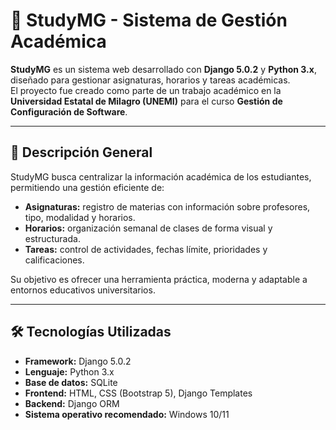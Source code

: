 # 📘 StudyMG - Sistema de Gestión Académica

**StudyMG** es un sistema web desarrollado con **Django 5.0.2** y **Python 3.x**, diseñado para gestionar asignaturas, horarios y tareas académicas.  
El proyecto fue creado como parte de un trabajo académico en la **Universidad Estatal de Milagro (UNEMI)** para el curso **Gestión de Configuración de Software**.

---

## 🚀 Descripción General

StudyMG busca centralizar la información académica de los estudiantes, permitiendo una gestión eficiente de:
- **Asignaturas:** registro de materias con información sobre profesores, tipo, modalidad y horarios.  
- **Horarios:** organización semanal de clases de forma visual y estructurada.  
- **Tareas:** control de actividades, fechas límite, prioridades y calificaciones.

Su objetivo es ofrecer una herramienta práctica, moderna y adaptable a entornos educativos universitarios.

---

## 🛠️ Tecnologías Utilizadas

- **Framework:** Django 5.0.2  
- **Lenguaje:** Python 3.x  
- **Base de datos:** SQLite  
- **Frontend:** HTML, CSS (Bootstrap 5), Django Templates  
- **Backend:** Django ORM  
- **Sistema operativo recomendado:** Windows 10/11


